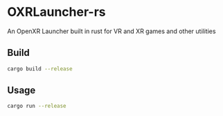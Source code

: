 # OXRLauncher-rs

An OpenXR Launcher built in rust for VR and XR games and other utilities 

## Build
```bash
cargo build --release
```
## Usage
```bash
cargo run --release
```